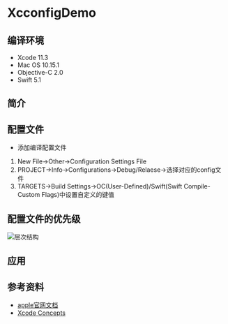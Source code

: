 # XcconfigDemo

## 编译环境

* Xcode 11.3
* Mac OS 10.15.1
* Objective-C 2.0
* Swift 5.1

## 简介

## 配置文件

* 添加编译配置文件

1. New File->Other->Configuration Settings File
2. PROJECT->Info->Configurations->Debug/Relaese->选择对应的config文件
3. TARGETS->Build Settings->OC(User-Defined)/Swift(Swift Compile-Custom Flags)中设置自定义的键值

## 配置文件的优先级

![层次结构]()

## 应用

## 参考资料

* [apple官网文档](https://help.apple.com/xcode/#/dev745c5c974)
* [Xcode Concepts](https://developer.apple.com/library/archive/featuredarticles/XcodeConcepts/Concept-Targets.html)

